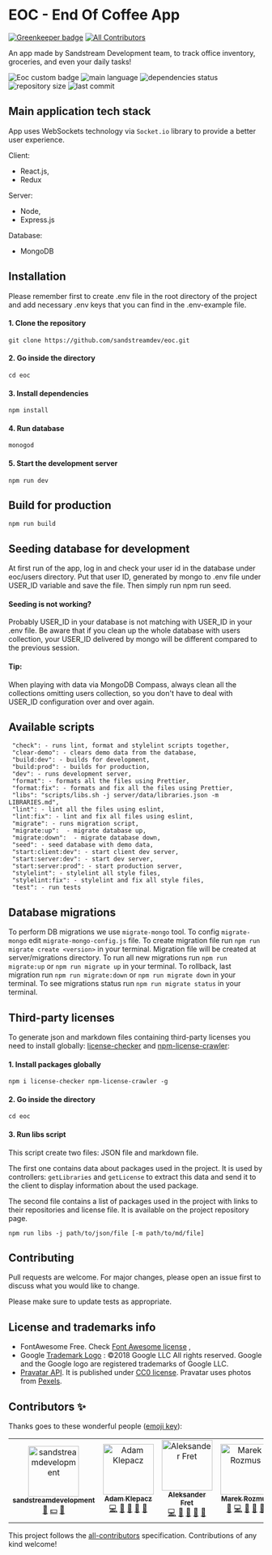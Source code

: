 # EOC - End Of Coffee App

[![Greenkeeper badge](https://badges.greenkeeper.io/sandstreamdev/eoc.svg)](https://greenkeeper.io/)
[![All Contributors](https://img.shields.io/badge/all_contributors-4-orange.svg?style=flat-square)](#contributors)

An app made by Sandstream Development team, to track office inventory, groceries, and even your daily tasks!

![Eoc custom badge](https://img.shields.io/badge/EOC-App-orange)
![main language](https://img.shields.io/github/languages/top/sandstreamdev/eoc)
![dependencies status](https://img.shields.io/david/sandstreamdev/eoc)
![repository size](https://img.shields.io/github/repo-size/sandstreamdev/eoc)
![last commit](https://img.shields.io/github/last-commit/sandstreamdev/eoc)

## Main application tech stack

App uses WebSockets technology via `Socket.io` library to provide a better user experience.

Client:

- React.js,
- Redux

Server:

- Node,
- Express.js

Database:

- MongoDB

## Installation

Please remember first to create .env file in the root directory of the project and add necessary .env keys that you can find in the .env-example file.

#### 1. Clone the repository

```
git clone https://github.com/sandstreamdev/eoc.git
```

#### 2. Go inside the directory

```
cd eoc
```

#### 3. Install dependencies

```
npm install
```

#### 4. Run database

```
monogod
```

#### 5. Start the development server

```
npm run dev
```

## Build for production

```
npm run build
```

## Seeding database for development

At first run of the app, log in and check your user id in the database under eoc/users directory. Put that user ID, generated by mongo to .env file under USER_ID variable and save the file. Then simply run npm run seed.

#### Seeding is not working?

Probably USER_ID in your database is not matching with USER_ID in your .env file. Be aware that if you clean up the whole database with users collection, your USER_ID delivered by mongo will be different compared to the previous session.

#### Tip:

When playing with data via MongoDB Compass, always clean all the collections omitting users collection, so you don't have to deal with USER_ID configuration over and over again.

## Available scripts

```
 "check": - runs lint, format and stylelint scripts together,
 "clear-demo": - clears demo data from the database,
 "build:dev": - builds for development,
 "build:prod": - builds for production,
 "dev": - runs development server,
 "format": - formats all the files using Prettier,
 "format:fix": - formats and fix all the files using Prettier,
 "libs": "scripts/libs.sh -j server/data/libraries.json -m LIBRARIES.md",
 "lint": - lint all the files using eslint,
 "lint:fix": - lint and fix all files using eslint,
 "migrate": - runs migration script,
 "migrate:up":  - migrate database up,
 "migrate:down":  - migrate database down,
 "seed": - seed database with demo data,
 "start:client:dev": - start client dev server,
 "start:server:dev": - start dev server,
 "start:server:prod": - start production server,
 "stylelint": - stylelint all style files,
 "stylelint:fix": - stylelint and fix all style files,
 "test": - run tests
```

## Database migrations

To perform DB migrations we use `migrate-mongo` tool. To config `migrate-mongo` edit `migrate-mongo-config.js` file. To create migration file run `npm run migrate create <version>` in your terminal. Migration file will be created at server/migrations directory. To run all new migrations run `npm run migrate:up` or `npm run migrate up` in your terminal. To rollback, last migration run `npm run migrate:down` or `npm run migrate down` in your terminal. To see migrations status run `npm run migrate status` in your terminal.

## Third-party licenses

To generate json and markdown files containing third-party licenses you need to
install globally: [license-checker](https://github.com/davglass/license-checker#readme) and [npm-license-crawler](https://github.com/mwittig/npm-license-crawler):

#### 1. Install packages globally

```
npm i license-checker npm-license-crawler -g
```

#### 2. Go inside the directory

```
cd eoc
```

#### 3. Run libs script

This script create two files: JSON file and markdown file.

The first one contains data about packages used in the project. It is used by controllers: `getLibraries` and `getLicense` to extract this data and send it to the client to display information about the used package.

The second file contains a list of packages used in the project with links to their repositories and license file. It is available on the project repository page.

```
npm run libs -j path/to/json/file [-m path/to/md/file]
```

## Contributing

Pull requests are welcome. For major changes, please open an issue first to discuss what you would like to change.

Please make sure to update tests as appropriate.

## License and trademarks info

- FontAwesome Free. Check [Font Awesome license](https://fontawesome.com/license) ,
- Google [Trademark Logo](https://www.google.com/permissions/logos-trademarks) : ©2018 Google LLC All rights reserved. Google and the Google logo are registered trademarks of Google LLC.
- [Pravatar API](https://pravatar.cc/). It is published under [CC0 license](https://creativecommons.org/share-your-work/public-domain/cc0/). Pravatar uses photos from [Pexels](https://www.pexels.com/).

## Contributors ✨

Thanks goes to these wonderful people ([emoji key](https://allcontributors.org/docs/en/emoji-key)):

<!-- ALL-CONTRIBUTORS-LIST:START - Do not remove or modify this section -->
<!-- prettier-ignore -->
<table>
  <tr>
    <td align="center"><a href="https://github.com/sandstreamdevelopment"><img src="https://avatars2.githubusercontent.com/u/44231396?v=4" width="100px;" alt="sandstreamdevelopment"/><br /><sub><b>sandstreamdevelopment</b></sub></a><br /><a href="#business-sandstreamdevelopment" title="Business development">💼</a> <a href="#financial-sandstreamdevelopment" title="Financial">💵</a> <a href="#ideas-sandstreamdevelopment" title="Ideas, Planning, & Feedback">🤔</a></td>
    <td align="center"><a href="https://github.com/adamklepacz"><img src="https://avatars2.githubusercontent.com/u/27632432?v=4" width="100px;" alt="Adam Klepacz"/><br /><sub><b>Adam Klepacz</b></sub></a><br /><a href="https://github.com/sandstreamdev/eoc/commits?author=adamklepacz" title="Code">💻</a> <a href="https://github.com/sandstreamdev/eoc/commits?author=adamklepacz" title="Documentation">📖</a> <a href="#design-adamklepacz" title="Design">🎨</a> <a href="#ideas-adamklepacz" title="Ideas, Planning, & Feedback">🤔</a> <a href="#review-adamklepacz" title="Reviewed Pull Requests">👀</a></td>
    <td align="center"><a href="http://www.aleksander.fret.com.pl"><img src="https://avatars0.githubusercontent.com/u/25374390?v=4" width="100px;" alt="Aleksander Fret"/><br /><sub><b>Aleksander Fret</b></sub></a><br /><a href="https://github.com/sandstreamdev/eoc/commits?author=alemikolo" title="Code">💻</a> <a href="https://github.com/sandstreamdev/eoc/commits?author=alemikolo" title="Documentation">📖</a> <a href="#design-alemikolo" title="Design">🎨</a> <a href="#ideas-alemikolo" title="Ideas, Planning, & Feedback">🤔</a> <a href="#review-alemikolo" title="Reviewed Pull Requests">👀</a></td>
    <td align="center"><a href="https://github.com/marekrozmus"><img src="https://avatars3.githubusercontent.com/u/26272040?v=4" width="100px;" alt="Marek Rozmus"/><br /><sub><b>Marek Rozmus</b></sub></a><br /><a href="#review-marekrozmus" title="Reviewed Pull Requests">👀</a> <a href="https://github.com/sandstreamdev/eoc/commits?author=marekrozmus" title="Code">💻</a> <a href="https://github.com/sandstreamdev/eoc/commits?author=marekrozmus" title="Documentation">📖</a> <a href="#design-marekrozmus" title="Design">🎨</a> <a href="#ideas-marekrozmus" title="Ideas, Planning, & Feedback">🤔</a></td>
  </tr>
</table>

<!-- ALL-CONTRIBUTORS-LIST:END -->

This project follows the [all-contributors](https://github.com/all-contributors/all-contributors) specification. Contributions of any kind welcome!
